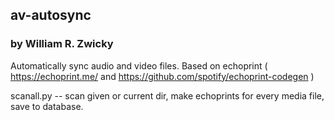 ## av-autosync
### by William R. Zwicky
Automatically sync audio and video files. Based on echoprint ( https://echoprint.me/ and https://github.com/spotify/echoprint-codegen )

scanall.py -- scan given or current dir, make echoprints for every media file, save to database.
